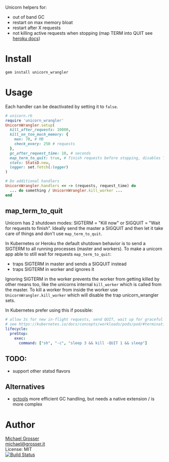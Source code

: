 Unicorn helpers for: 
 - out of band GC 
 - restart on max memory bloat
 - restart after X requests
 - not killing active requests when stopping (map TERM into QUIT see [heroku docs](https://devcenter.heroku.com/articles/rails-unicorn#signal-handling))

Install
=======

```Bash
gem install unicorn_wrangler
```

Usage
=====

Each handler can be  deactivated by setting it to `false`.

```Ruby
# unicorn.rb
require 'unicorn_wrangler'
UnicornWrangler.setup(
  kill_after_requests: 10000,
  kill_on_too_much_memory: {
    max: 70, # MB 
    check_every: 250 # requests
  },
  gc_after_request_time: 10, # seconds
  map_term_to_quit: true, # finish requests before stopping, disables TERM handling on workers
  stats: StatsD.new,
  logger: set.fetch(:logger)
)

# Do additional handlers
UnicornWrangler.handlers << -> (requests, request_time) do
  ... do something / UnicornWrangler.kill_worker ...
end
```

## map_term_to_quit

Unicorn has 2 shutdown modes: SIGTERM = "Kill now" or SIGQUIT = "Wait for requests to finish".
Ideally send the master a SIGQUIT and then let it take care of things and don't use `map_term_to_quit`.

In Kubernetes or Heroku the default shutdown behavior is to send a SIGTERM to all running processes (master and workers).
To make a unicorn app able to still wait for requests `map_term_to_quit`:

 - traps SIGTERM in master and sends a SIGQUIT instead  
 - traps SIGTERM in worker and ignores it  

Ignoring SIGTERM in the worker prevents the worker from getting killed by other means too, like the unicorns internal
`kill_worker` which is called from the master. To kill a worker from inside the worker use `UnicornWrangler.kill_worker`
which will disable the trap unicorn_wrangler sets.

In Kubernetes prefer using this if possible:

```yaml
# allow 3s for new in-flight requests, send QUIT, wait up for graceful shutdown, TERM, wait 2s, KILL
# see https://kubernetes.io/docs/concepts/workloads/pods/pod/#termination-of-pods
lifecycle:
  preStop:
    exec:
      command: ["sh", "-c", "sleep 3 && kill -QUIT 1 && sleep"]
```

## TODO:
 - support other statsd flavors

## Alternatives
 - [gctools](https://github.com/tmm1/gctools) more efficient GC handling, but needs a native extension / is more complex

Author
======
[Michael Grosser](http://grosser.it)<br/>
michael@grosser.it<br/>
License: MIT<br/>
[![Build Status](https://travis-ci.org/grosser/unicorn_wrangler.png)](https://travis-ci.org/grosser/unicorn_wrangler)
